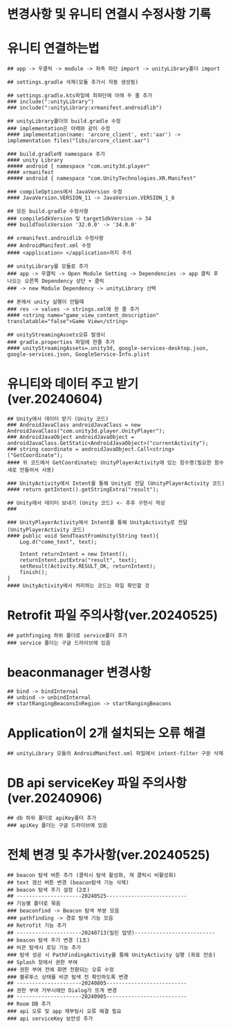 # 변경사항 및 유니티 연결시 수정사항 기록


# 유니티 연결하는법
    ## app -> 우클릭 -> module -> 좌측 하단 import -> unityLibrary폴더 import
    
    ## settings.gradle 삭제(모듈 추가시 자동 생성됨)
    
    ## settings.gradle.kts파일에 최하단에 아래 두 줄 추가
    ### include(":unityLibrary")
    ### include(":unityLibrary:xrmanifest.androidlib")
    
    ## unityLibrary폴더의 build.gradle 수정
    ### implementation은 아래와 같이 수정
    #### implementation(name: 'arcore_client', ext:'aar') -> implementation files("libs/arcore_client.aar")
    
    ### build.gradle에 namespace 추가
    #### unity Library
    ##### android { namespace "com.unity3d.player"
    #### xrmanifest
    ##### android { namespace "com.UnityTechnologies.XR.Manifest"
    
    ### compileOptions에서 JavaVersion 수정 
    #### JavaVersion.VERSION_11 -> JavaVersion.VERSION_1_8

    ## 모든 build.gradle 수정사항
    ### compileSdkVersion 및 targetSdkVersion -> 34
    ### buildToolsVersion '32.0.0' -> '34.0.0'
    
    ## xrmanifest.androidlib 수정사항
    ### AndroidManifest.xml 수정
    #### <application> </application>까지 주석

    ## unityLibrary를 모듈로 추가
    ### app -> 우클릭 -> Open Module Setting -> Dependencies -> app 클릭 후 나오는 오른쪽 Dependency 상단 + 클릭
    ### -> new Module Dependency -> unityLibrary 선택 

    ## 폰에서 unity 실행이 안될때
    ### res -> values -> strings.xml에 한 줄 추가
    #### <string name="game_view_content_description" translatable="false">Game View</string>

    ## unityStreamingAssets오류 발생시
    ### gradle.properties 파일에 한줄 추가
    #### unityStreamingAssets=.unity3d, google-services-desktop.json, google-services.json, GoogleService-Info.plist


# 유니티와 데이터 주고 받기(ver.20240604)
    ## Unity에서 데이터 받기 (Unity 코드)
    ### AndroidJavaClass androidJavaClass = new AndroidJavaClass("com.unity3d.player.UnityPlayer");
    ### AndroidJavaObject androidJavaObject = androidJavaClass.GetStatic<AndroidJavaObject>("currentActivity");
    ### string coordinate = androidJavaObject.Call<string>("GetCoordinate");
    #### 위 코드에서 GetCoordinate는 UnityPlayerActivity에 있는 함수명(필요한 함수 새로 만들어서 사용)

    ### UnityActivity에서 Intent를 통해 Unity로 전달 (UnityPlayerActivity 코드)
    #### return getIntent().getStringExtra("result");

    ## Unity에서 데이터 보내기 (Unity 코드) <- 추후 구현시 작성
    ###

    ### UnityPlayerActivity에서 Intent를 통해 UnityActivity로 전달 (UnityPlayerActivity 코드)
    #### public void SendToastFromUnity(String text){
        Log.d("come_text", text);

        Intent returnIntent = new Intent();
        returnIntent.putExtra("result", text);
        setResult(Activity.RESULT_OK, returnIntent);
        finish();
    }
    #### UnityActivity에서 처리하는 코드는 파일 확인할 것
    

# Retrofit 파일 주의사항(ver.20240525)
    ## pathfinging 하위 폴더로 service폴더 추가
    ### service 폴더는 구글 드라이브에 있음


# beaconmanager 변경사항
    ## bind -> bindInternal
    ## unbind -> unbindInternal
    ## startRangingBeaconsInRegion -> startRangingBeacons


# Application이 2개 설치되는 오류 해결
    ## unityLibrary 모듈의 AndroidManifest.xml 파일에서 intent-filter 구문 삭제


# DB api serviceKey 파일 주의사항(ver.20240906)
    ## db 하위 폴더로 apiKey폴더 추가
    ### apiKey 폴더는 구글 드라이브에 있음


# 전체 변경 및 추가사항(ver.20240525)
    ## beacon 탐색 버튼 추가 (클릭시 탐색 활성화, 재 클릭시 비활성화)
    ## text 갱신 버튼 변경 (beacon탐색 기능 삭제)
    ## beacon 탐색 주기 설정 (2초)
    ## ---------------------20240525--------------------------
    ## 기능별 폴더로 묶음
    ### beaconfind -> Beacon 탐색 부분 모음
    ### pathfinding -> 경로 탐색 기능 모음
    ## Retrofit 기능 추가
    ## ---------------------20240713(밀린 업뎃)--------------------------
    ## beacon 탐색 주기 변경 (1초)
    ## 비콘 탐색시 로딩 기능 추가
    ### 탐색 성공 시 PathFindingActivity를 통해 UnityActivity 실행 (좌표 전송)
    ## Splash 창에서 권한 부여
    ### 권한 부여 전에 화면 전환되는 오류 수정
    ### 블루투스 상태를 비콘 탐색 전 확인하도록 변경
    ## ---------------------20240805--------------------------
    ## 권한 부여 거부시에만 Dialog가 뜨게 변경 
    ## ---------------------20240905--------------------------
    ## Room DB 추가
    ### api 오류 및 app 재부팅시 오류 해결 필요
    ### api serviceKey 보안성 추가

